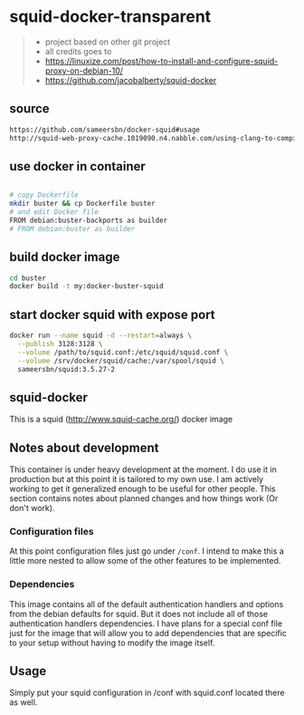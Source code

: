 

# squid-docker-transparent

> - project based on other git project
> - all credits goes to 
> - https://linuxize.com/post/how-to-install-and-configure-squid-proxy-on-debian-10/
> - https://github.com/jacobalberty/squid-docker


## source

```txt
https://github.com/sameersbn/docker-squid#usage
http://squid-web-proxy-cache.1019090.n4.nabble.com/using-clang-to-compile-squid-4-5-td4687235.html#a4687298
```

## use docker in container

```bash

# copy Dockerfile
mkdir buster && cp Dockerfile buster
# and edit Docker file
FROM debian:buster-backports as builder
# FROM debian:buster as builder
```

## build docker image

```bash
cd buster
docker build -t my:docker-buster-squid
```

## start docker squid with expose port

```bash
docker run --name squid -d --restart=always \
  --publish 3128:3128 \
  --volume /path/to/squid.conf:/etc/squid/squid.conf \
  --volume /srv/docker/squid/cache:/var/spool/squid \
  sameersbn/squid:3.5.27-2
```



## squid-docker
This is a squid (http://www.squid-cache.org/) docker image

## Notes about development

This container is under heavy development at the moment. I do use it in production but at this point it is tailored
to my own use. I am actively working to get it generalized enough to be useful for other people. This section contains
notes about planned changes and how things work (Or don't work).

### Configuration files
At this point configuration files just go under `/conf`. I intend to make this a little more nested to allow some of the other
features to be implemented.

### Dependencies
This image contains all of the default authentication handlers and options from the debian defaults for squid. But it does not include
all of those authentication handlers dependencies. I have plans for a special conf file just for the image that will allow you to add
dependencies that are specific to your setup without having to modify the image itself.


## Usage

Simply put your squid configuration in /conf with squid.conf located there as well.

